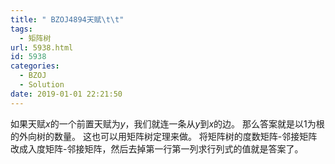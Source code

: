 ```yaml
---
title: " BZOJ4894天赋\t\t"
tags:
  - 矩阵树
url: 5938.html
id: 5938
categories:
  - BZOJ
  - Solution
date: 2019-01-01 22:21:50
---
```


如果天赋$x$的一个前置天赋为$y$，我们就连一条从$y$到$x$的边。 那么答案就是以$1$为根的外向树的数量。 这也可以用矩阵树定理来做。 将矩阵树的度数矩阵-邻接矩阵改成入度矩阵-邻接矩阵，然后去掉第一行第一列求行列式的值就是答案了。